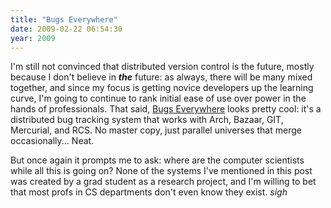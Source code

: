 ```yaml
---
title: "Bugs Everywhere"
date: 2009-02-22 06:54:30
year: 2009
---
```

I'm still not convinced that distributed version control is the future, mostly because I don't believe in <strong><em>the</em></strong> future: as always, there will be many mixed together, and since my focus is getting novice developers up the learning curve, I'm going to continue to rank initial ease of use over power in the hands of professionals.  That said, <a href="http://www.bugseverywhere.org/be/show/HomePage">Bugs Everywhere</a> looks pretty cool: it's a distributed bug tracking system that works with  Arch, Bazaar, <span class="caps">GIT</span>, Mercurial, and RCS. No master copy, just parallel universes that merge occasionally...  Neat.

But once again it prompts me to ask: where are the computer scientists while all this is going on?  None of the systems I've mentioned in this post was created by a grad student as a research project, and I'm willing to bet that most profs in CS departments don't even know they exist. *sigh*
